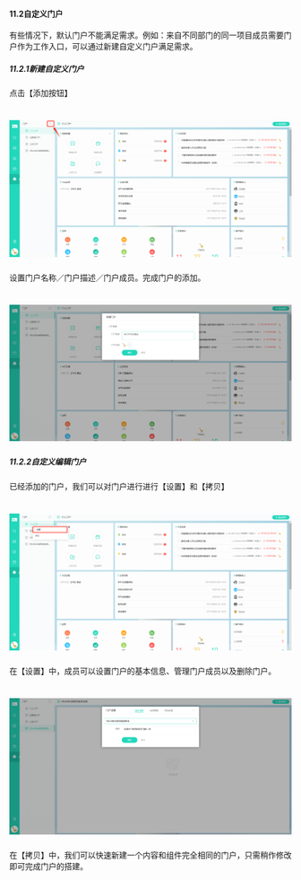 #### 11.2自定义门户

有些情况下，默认门户不能满足需求。例如：来自不同部门的同一项目成员需要门户作为工作入口，可以通过新建自定义门户满足需求。

##### 11.2.1新建自定义门户

点击【添加按钮】

# ![](/assets/11.2.1自定义门户.png)

设置门户名称／门户描述／门户成员。完成门户的添加。

# ![](/assets/11.2.2自定义门户2.png)


##### 11.2.2自定义编辑门户

已经添加的门户，我们可以对门户进行进行【设置】和【拷贝】

# ![](/assets/11.2.2自定义编辑门户.png)

在【设置】中，成员可以设置门户的基本信息、管理门户成员以及删除门户。

# ![](/assets/11.2.2自定义编辑门户2.png)

在【拷贝】中，我们可以快速新建一个内容和组件完全相同的门户，只需稍作修改即可完成门户的搭建。
